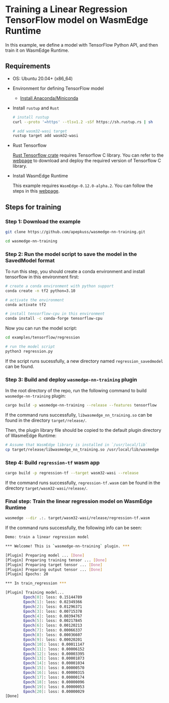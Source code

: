 # Training a Linear Regression TensorFlow model on WasmEdge Runtime

In this example, we define a model with TensorFlow Python API, and then train it on WasmEdge Runtime.

## Requirements

- OS: Ubuntu 20.04+ (x86_64)

- Environment for defining TensorFlow model

  - [Install Anaconda/Miniconda](https://docs.conda.io/projects/conda/en/latest/user-guide/install/linux.html)

- Install `rustup` and `Rust`

  ```bash
  # install rustup
  curl --proto '=https' --tlsv1.2 -sSf https://sh.rustup.rs | sh

  # add wasm32-wasi target
  rustup target add wasm32-wasi
  ```

- Rust Tensorflow

  [Rust Tensorflow crate](https://crates.io/crates/tensorflow) requires Tensorflow C library. You can refer to the [webpage](https://www.tensorflow.org/install/lang_c) to download and deploy the required version of Tensorflow C library.

- Install WasmEdge Runtime

  This example requires `WasmEdge-0.12.0-alpha.2`. You can follow the steps in this [webpage](https://wasmedge.org/book/en/contribute/build_from_src/linux.html).

## Steps for training

### Step 1: Download the example

```bash
git clone https://github.com/apepkuss/wasmedge-nn-training.git

cd wasmedge-nn-training
```

### Step 2: Run the model script to save the model in the SavedModel format

To run this step, you should create a conda environment and install tensorflow in this environment first:

```bash
# create a conda environment with python support
conda create -n tf2 python=3.10

# activate the environment
conda activate tf2

# install tensorflow-cpu in this environment
conda install -c conda-forge tensorflow-cpu
```

Now you can run the model script:

```bash
cd examples/tensorflow/regression

# run the model script
python3 regression.py
```

If the script runs sucessfully, a new directory named `regression_savedmodel` can be found.

### Step 3: Build and deploy `wasmedge-nn-training` plugin

In the root directory of the repo, run the following command to build `wasmedge-nn-training` plugin:

```bash
cargo build -p wasmedge-nn-training --release --features tensorflow
```

If the command runs successfully, `libwasmedge_nn_training.so` can be found in the directory `target/release/`.

Then, the plugin library file should be copied to the default plugin directory of WasmeEdge Runtime:

```bash
# Assume that WasmEdge library is installed in `/usr/local/lib`
cp target/release/libwasmedge_nn_training.so /usr/local/lib/wasmedge
```

### Step 4: Build `regression-tf` wasm app

```bash
cargo build -p regression-tf --target wasm32-wasi --release
```

If the command runs successfully, `regression-tf.wasm` can be found in the directory `target/wasm32-wasi/release/`.

### Final step: Train the linear regression model on WasmEdge Runtime

```bash
wasmedge --dir .:. target/wasm32-wasi/release/regression-tf.wasm
```

If the command runs successfully, the following info can be seen:

```bash
Demo: train a linear regression model

*** Welcome! This is `wasmedge-nn-training` plugin. ***

[Plugin] Preparing model ... [Done]
[Plugin] Preparing training tensor ... [Done]
[Plugin] Preparing target tensor ... [Done]
[Plugin] Preparing output tensor ... [Done]
[Plugin] Epochs: 20

*** In train_regression ***

[Plugin] Training model...
        Epoch[0]: loss: 0.15144789  
        Epoch[1]: loss: 0.02349366  
        Epoch[2]: loss: 0.01296371  
        Epoch[3]: loss: 0.00715378  
        Epoch[4]: loss: 0.00394767  
        Epoch[5]: loss: 0.00217845  
        Epoch[6]: loss: 0.00120213  
        Epoch[7]: loss: 0.00066337  
        Epoch[8]: loss: 0.00036607  
        Epoch[9]: loss: 0.00020201  
        Epoch[10]: loss: 0.00011147  
        Epoch[11]: loss: 0.00006152  
        Epoch[12]: loss: 0.00003395  
        Epoch[13]: loss: 0.00001873  
        Epoch[14]: loss: 0.00001034  
        Epoch[15]: loss: 0.00000570  
        Epoch[16]: loss: 0.00000315  
        Epoch[17]: loss: 0.00000174  
        Epoch[18]: loss: 0.00000096  
        Epoch[19]: loss: 0.00000053  
        Epoch[20]: loss: 0.00000029  
[Done]
```
